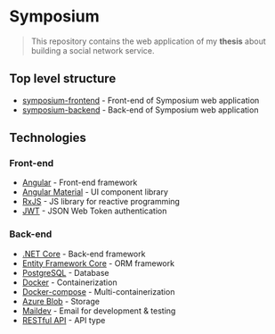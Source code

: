 # Symposium

> This repository contains the web application of my **thesis** about building a social network service.

## Top level structure

- [symposium-frontend](https://github.com/geokeloglou/symposium/tree/master/symposium-backend) - Front-end of Symposium web application
- [symposium-backend](https://github.com/geokeloglou/symposium/tree/master/symposium-backend) - Back-end of Symposium web application

## Technologies

### Front-end

- [Angular](https://angular.io/) - Front-end framework
- [Angular Material](https://material.angular.io/) - UI component library
- [RxJS](https://rxjs.dev/) - JS library for reactive programming
- [JWT](https://jwt.io/) - JSON Web Token authentication

### Back-end

- [.NET Core](https://dotnet.microsoft.com/download/dotnet/3.1) - Back-end framework
- [Entity Framework Core](https://docs.microsoft.com/en-us/ef/) - ORM framework
- [PostgreSQL](https://www.postgresql.org/) - Database
- [Docker](https://www.docker.com/) - Containerization
- [Docker-compose](https://docs.docker.com/compose/) - Multi-containerization
- [Azure Blob](https://azure.microsoft.com/en-us/services/storage/blobs/) - Storage
- [Maildev](https://github.com/maildev/maildev) - Email for development & testing
- [RESTful API](https://dotnet.microsoft.com/apps/aspnet/apis) - API type

